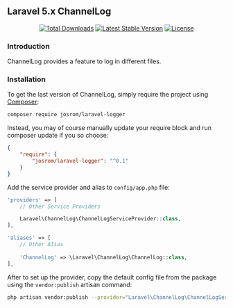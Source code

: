 ## Laravel 5.x ChannelLog

<p align="center">
<a href="https://packagist.org/packages/josrom/laravel-logger"><img src="https://poser.pugx.org/josrom/laravel-logger/d/total.svg" alt="Total Downloads"></a>
<a href="https://packagist.org/packages/josrom/laravel-logger"><img src="https://poser.pugx.org/josrom/laravel-logger/v/stable.svg" alt="Latest Stable Version"></a>
<a href="https://packagist.org/packages/josrom/laravel-logger"><img src="https://poser.pugx.org/josrom/laravel-logger/license.svg" alt="License"></a>
</p>

### Introduction

ChannelLog provides a feature to log in different files.

### Installation

To get the last version of ChannelLog, simply require the project using [Composer](https://getcomposer.org/):

```bash
composer require josrom/laravel-logger
```

Instead, you may of course manually update your require block and run composer update if you so choose:

```json
{
    "require": {
        "josrom/laravel-logger": "^0.1"
    }
}
```

Add the service provider and alias to `config/app.php` file:

```php
'providers' => [
    // Other Service Providers

    Laravel\ChannelLog\ChannelLogServiceProvider::class,
],

'aliases' => [
    // Other Alias
    
    'ChannelLog' => \Laravel\ChannelLog\ChannelLog::class,
],
```

After to set up the provider, copy the default config file from the package using the `vendor:publish` artisan command:

```bash
php artisan vendor:publish --provider="Laravel\ChannelLog\ChannelLogServiceProvider"
```